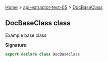 [Home](./index) &gt; [api-extractor-test-05](./api-extractor-test-05.md) &gt; [DocBaseClass](./api-extractor-test-05.docbaseclass.md)

## DocBaseClass class

Example base class

<b>Signature:</b>

```typescript
export declare class DocBaseClass 
```
